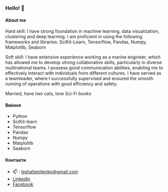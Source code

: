 ### Hello! 👋

#### About me
Hard skill:
I have strong foundation in machine learning, data visualization, clustering and deep learning. I am proficient in using the following frameworks and libraries: SciKit-Learn, Tensorflow, Pandas, Numpy, Matplotlib, Seaborn

Soft skill:
I have extensive experience working as a marine engineer, which has allowed me to develop strong collaborative skills, particularly in diverse multinational teams. I possess good communication abilities, enabling me to effectively interact with individuals from different cultures. I have served as a teamleader, where I successfully supervised and ensured the smooth running of operations with good efficiency and safety.

Married, have two cats, love Sci-Fi books

#### Вміння
- Python
- SciKit-learn
- Tensorflow
- Pandas
- Numpy
- Matplotlib
- Seaborn

#### Контакти
- 📫 : leshafamilenko@gmail.com
- [LinkedIn](https://www.linkedin.com/in/oleksii-kitaiskyi-🇺🇦-61a49a25b/)
- [Facebook](https://www.facebook.com/profile.php?id=100089120682104)
